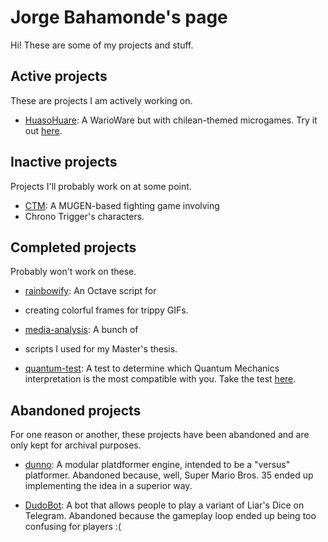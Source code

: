 # Jorge Bahamonde's page

Hi! These are some of my projects and stuff.

## Active projects

These are projects I am actively working on.

* [HuasoHuare](https://jbahamon.github.io/HuasoWare): A WarioWare but with
chilean-themed microgames. Try it out [here](http://anakena.dcc.uchile.cl/~jbahamon/HuasoHuer/HuasoHuer.html).

## Inactive projects

Projects I'll probably work on at some point. 

* [CTM](https://jbahamon.github.io/CTM): A MUGEN-based fighting game involving
* Chrono Trigger's characters.

## Completed projects

Probably won't work on these.

* [rainbowify](https://github.com/jbahamon/rainbowify): An Octave script for
* creating colorful frames for trippy GIFs.

* [media-analysis](https://github.com/jbahamon/media-analysis): A bunch of
* scripts I used for my Master's thesis.

* [quantum-test](https://github.com/jbahamon/quantum-test): A test to determine
which Quantum Mechanics interpretation is the most compatible with you. Take the
test [here](https://jbahamon.github.io/quantum-test/index.html).

## Abandoned projects

For one reason or another, these projects have been abandoned and are only kept
for archival purposes.

* [dunno](): A modular platdformer engine, intended to be a "versus" platformer. 
Abandoned because, well, Super Mario Bros. 35 ended up implementing the idea in
a superior way.

* [DudoBot](https://github.com/jbahamon/dudo-bot): A bot that allows people to
play a variant of Liar's Dice on Telegram. Abandoned because the gameplay loop
ended up being too confusing for players :(
  
